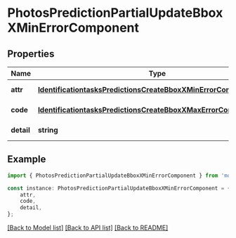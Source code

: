 # PhotosPredictionPartialUpdateBboxXMinErrorComponent


## Properties

Name | Type | Description | Notes
------------ | ------------- | ------------- | -------------
**attr** | [**IdentificationtasksPredictionsCreateBboxXMinErrorComponentAttr**](IdentificationtasksPredictionsCreateBboxXMinErrorComponentAttr.md) |  | [default to undefined]
**code** | [**IdentificationtasksPredictionsCreateBboxXMaxErrorComponentCode**](IdentificationtasksPredictionsCreateBboxXMaxErrorComponentCode.md) |  | [default to undefined]
**detail** | **string** |  | [default to undefined]

## Example

```typescript
import { PhotosPredictionPartialUpdateBboxXMinErrorComponent } from 'mosquito-alert';

const instance: PhotosPredictionPartialUpdateBboxXMinErrorComponent = {
    attr,
    code,
    detail,
};
```

[[Back to Model list]](../README.md#documentation-for-models) [[Back to API list]](../README.md#documentation-for-api-endpoints) [[Back to README]](../README.md)
